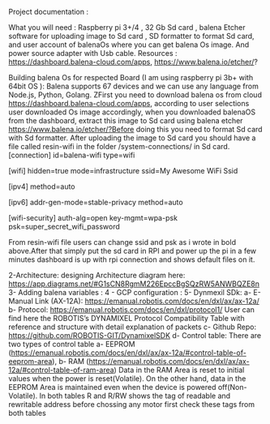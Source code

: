 Project documentation : 

What you will need :
Raspberry pi 3+/4 , 32 Gb Sd card , balena Etcher software for uploading image to Sd card , SD formatter to format Sd card, and user account of balenaOs where you can get balena Os image. And power source adapter with Usb cable.
Resources : https://dashboard.balena-cloud.com/apps, https://www.balena.io/etcher/?

 Building balena Os for respected Board (I am using raspberry pi 3b+ with 64bit OS ):
Balena supports 67 devices and we can use any language from Node.js, Python, Golang. ZFirst you need to download balena os from cloud https://dashboard.balena-cloud.com/apps, according to user selections user downloaded Os image accordingly,  when you downloaded balenaOS from the dashboard, extract this image to Sd card using balena etcher https://www.balena.io/etcher/?Before doing this you need to format Sd card with Sd formatter. After uploading the image to Sd card you should have a file called resin-wifi in the folder /system-connections/ in Sd card.
[connection]
id=balena-wifi
type=wifi

[wifi]
hidden=true
mode=infrastructure
ssid=My Awesome WiFi Ssid

[ipv4]
method=auto

[ipv6]
addr-gen-mode=stable-privacy
method=auto

[wifi-security]
auth-alg=open
key-mgmt=wpa-psk
psk=super_secret_wifi_password

From resin-wifi file users can change ssid and psk as i wrote in bold above.After that simply put the sd card in RPI and power up the pi in a few minutes dashboard is up with rpi connection and shows default files on it.  

2-Architecture: designing Architecture diagram here: https://app.diagrams.net/#G1sCN8RgmM226EpccBgSQzRW5ANWBQZE8n
3- Adding balena variables :
4 - GCP configuration : 
5- Dynmexil SDk: 
   a- E-Manual Link (AX-12A): https://emanual.robotis.com/docs/en/dxl/ax/ax-12a/
   b- Protocol: https://emanual.robotis.com/docs/en/dxl/protocol1/ 
                User can find here the  ROBOTIS’s DYNAMIXEL Protocol Compatibility Table with reference and structure with detail explanation of packets 
   c- Github Repo: https://github.com/ROBOTIS-GIT/DynamixelSDK 
   d- Control table: There are two types of control table 
          a- EEPROM (https://emanual.robotis.com/docs/en/dxl/ax/ax-12a/#control-table-of-eeprom-area), 
	  b- RAM (https://emanual.robotis.com/docs/en/dxl/ax/ax-12a/#control-table-of-ram-area)
	Data in the RAM Area is reset to initial values when the power is reset(Volatile). On the other hand, data in the EEPROM Area is maintained even when the device is powered off(Non-Volatile). In both tables R and R/RW shows the tag of readable and rewritable address before chossing any motor first check these tags from both tables


